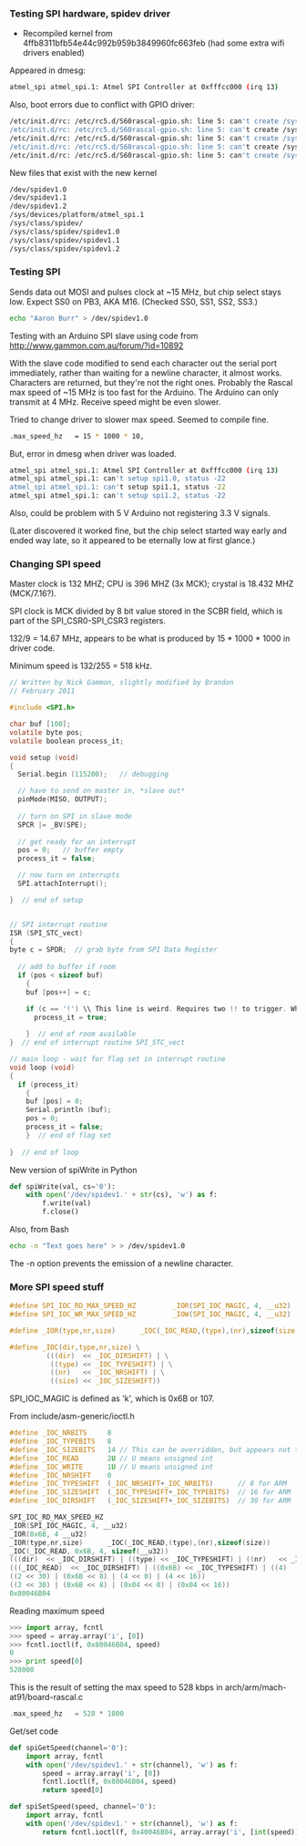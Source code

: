 ### Testing SPI hardware, spidev driver ###

* Recompiled kernel from 4ffb8311bfb54e44c992b959b3849960fc663feb (had some extra wifi drivers enabled)

Appeared in dmesg:

```bash
atmel_spi atmel_spi.1: Atmel SPI Controller at 0xfffcc000 (irq 13)
```

Also, boot errors due to conflict with GPIO driver:

```bash
/etc/init.d/rc: /etc/rc5.d/S60rascal-gpio.sh: line 5: can't create /sys/class/gpio/gpio55/direction: nonexistent directory
/etc/init.d/rc: /etc/rc5.d/S60rascal-gpio.sh: line 5: can't create /sys/class/gpio/gpio56/direction: nonexistent directory
/etc/init.d/rc: /etc/rc5.d/S60rascal-gpio.sh: line 5: can't create /sys/class/gpio/gpio67/direction: nonexistent directory
/etc/init.d/rc: /etc/rc5.d/S60rascal-gpio.sh: line 5: can't create /sys/class/gpio/gpio100/direction: nonexistent directory
/etc/init.d/rc: /etc/rc5.d/S60rascal-gpio.sh: line 5: can't create /sys/class/gpio/gpio101/direction: nonexistent directory
```

New files that exist with the new kernel

```bash
/dev/spidev1.0
/dev/spidev1.1
/dev/spidev1.2
/sys/devices/platform/atmel_spi.1
/sys/class/spidev/
/sys/class/spidev/spidev1.0
/sys/class/spidev/spidev1.1
/sys/class/spidev/spidev1.2
```

### Testing SPI ###

Sends data out MOSI and pulses clock at ~15 MHz, but chip select stays low. Expect SS0 on PB3, AKA M16. (Checked SS0, SS1, SS2, SS3.)

```bash
echo "Aaron Burr" > /dev/spidev1.0
```

Testing with an Arduino SPI slave using code from http://www.gammon.com.au/forum/?id=10892

With the slave code modified to send each character out the serial port immediately, rather than waiting for a newline character, it almost works. Characters are returned, but they're not the right ones. Probably the Rascal max speed of ~15 MHz is too fast for the Arduino. The Arduino can only transmit at 4 MHz. Receive speed might be even slower.

Tried to change driver to slower max speed. Seemed to compile fine.

```bash
.max_speed_hz   = 15 * 1000 * 10,
```

But, error in dmesg when driver was loaded.

```bash
atmel_spi atmel_spi.1: Atmel SPI Controller at 0xfffcc000 (irq 13)
atmel_spi atmel_spi.1: can't setup spi1.0, status -22
atmel_spi atmel_spi.1: can't setup spi1.1, status -22
atmel_spi atmel_spi.1: can't setup spi1.2, status -22
```

Also, could be problem with 5 V Arduino not registering 3.3 V signals.

(Later discovered it worked fine, but the chip select started way early and ended way late, so it appeared to be eternally low at first glance.)

### Changing SPI speed ###

Master clock is 132 MHZ; CPU is 396 MHZ (3x MCK); crystal is 18.432 MHZ (MCK/7.16?).

SPI clock is MCK divided by 8 bit value stored in the SCBR field, which is part of the SPI_CSR0-SPI_CSR3 registers.

132/9 = 14.67 MHz, appears to be what is produced by 15 * 1000 * 1000 in driver code.

Minimum speed is 132/255 = 518 kHz.

```c
// Written by Nick Gammon, slightly modified by Brandon
// February 2011

#include <SPI.h>

char buf [100];
volatile byte pos;
volatile boolean process_it;

void setup (void)
{
  Serial.begin (115200);   // debugging

  // have to send on master in, *slave out*
  pinMode(MISO, OUTPUT);
  
  // turn on SPI in slave mode
  SPCR |= _BV(SPE);
  
  // get ready for an interrupt 
  pos = 0;   // buffer empty
  process_it = false;

  // now turn on interrupts
  SPI.attachInterrupt();

}  // end of setup


// SPI interrupt routine
ISR (SPI_STC_vect)
{
byte c = SPDR;  // grab byte from SPI Data Register
  
  // add to buffer if room
  if (pos < sizeof buf)
    {
    buf [pos++] = c;

    if (c == '!') \\ This line is weird. Requires two !! to trigger. Whatever.
      process_it = true;
      
    }  // end of room available
}  // end of interrupt routine SPI_STC_vect

// main loop - wait for flag set in interrupt routine
void loop (void)
{
  if (process_it)
    {
    buf [pos] = 0;  
    Serial.println (buf);
    pos = 0;
    process_it = false;
    }  // end of flag set
    
}  // end of loop

```

New version of spiWrite in Python

```python
def spiWrite(val, cs='0'):
    with open('/dev/spidev1.' + str(cs), 'w') as f:
        f.write(val)
        f.close()
```

Also, from Bash

```bash
echo -n "Text goes here" > > /dev/spidev1.0
```

The -n option prevents the emission of a newline character.

### More SPI speed stuff ###

```c
#define SPI_IOC_RD_MAX_SPEED_HZ         _IOR(SPI_IOC_MAGIC, 4, __u32)
#define SPI_IOC_WR_MAX_SPEED_HZ         _IOW(SPI_IOC_MAGIC, 4, __u32)

#define _IOR(type,nr,size)      _IOC(_IOC_READ,(type),(nr),sizeof(size))

#define _IOC(dir,type,nr,size) \
         (((dir)  << _IOC_DIRSHIFT) | \
          ((type) << _IOC_TYPESHIFT) | \
          ((nr)   << _IOC_NRSHIFT) | \
          ((size) << _IOC_SIZESHIFT))
```

SPI_IOC_MAGIC is defined as 'k', which is 0x6B or 107.

From include/asm-generic/ioctl.h
```c
#define _IOC_NRBITS     8
#define _IOC_TYPEBITS   8
#define _IOC_SIZEBITS   14 // This can be overridden, but appears not to be for ARM arch
#define _IOC_READ       2U // U means unsigned int
#define _IOC_WRITE      1U // U means unsigned int
#define _IOC_NRSHIFT    0
#define _IOC_TYPESHIFT  (_IOC_NRSHIFT+_IOC_NRBITS)      // 8 for ARM
#define _IOC_SIZESHIFT  (_IOC_TYPESHIFT+_IOC_TYPEBITS)  // 16 for ARM
#define _IOC_DIRSHIFT   (_IOC_SIZESHIFT+_IOC_SIZEBITS)  // 30 for ARM
```


```c
SPI_IOC_RD_MAX_SPEED_HZ
_IOR(SPI_IOC_MAGIC, 4, __u32)
_IOR(0x6B, 4 __u32)
_IOR(type,nr,size)      _IOC(_IOC_READ,(type),(nr),sizeof(size))
_IOC(_IOC_READ, 0x6B, 4, sizeof(__u32))
(((dir)  << _IOC_DIRSHIFT) | ((type) << _IOC_TYPESHIFT) | ((nr)   << _IOC_NRSHIFT) | ((size) << _IOC_SIZESHIFT))
(((_IOC_READ)  << _IOC_DIRSHIFT) | ((0x6B) << _IOC_TYPESHIFT) | ((4)   << _IOC_NRSHIFT) | ((4) << _IOC_SIZESHIFT))
((2 << 30) | (0x6B << 8) | (4 << 0) | (4 << 16))
((2 << 30) | (0x6B << 8) | (0x04 << 0) | (0x04 << 16))
0x80046B04
```

Reading maximum speed

```python
>>> import array, fcntl
>>> speed = array.array('i', [0])
>>> fcntl.ioctl(f, 0x80046B04, speed)
0
>>> print speed[0]
528000
```

This is the result of setting the max speed to 528 kbps in arch/arm/mach-at91/board-rascal.c
```c
.max_speed_hz   = 528 * 1000
```

Get/set code
```python
def spiGetSpeed(channel='0'):
    import array, fcntl
    with open('/dev/spidev1.' + str(channel), 'w') as f:
        speed = array.array('i', [0])
        fcntl.ioctl(f, 0x80046B04, speed)
        return speed[0]

def spiSetSpeed(speed, channel='0'):
    import array, fcntl
    with open('/dev/spidev1.' + str(channel), 'w') as f:
        return fcntl.ioctl(f, 0x40046B04, array.array('i', [int(speed)]))
```
